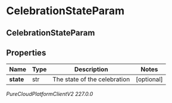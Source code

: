 # CelebrationStateParam

## CelebrationStateParam

## Properties

|Name | Type | Description | Notes|
|------------ | ------------- | ------------- | -------------|
| **state** | str | The state of the celebration | [optional] |



_PureCloudPlatformClientV2 227.0.0_

